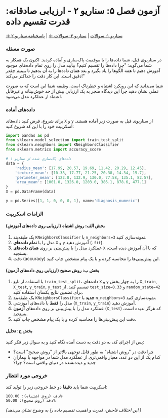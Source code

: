 # آزمون فصل ۵: سناریو ۲ - ارزیابی صادقانه: قدرت تقسیم داده

[→ سناریو ۱: سوالات](./scenario-01-questions.md) | [سناریو ۳: سوالات ←](./scenario-03-questions.md) | [پاسخنامه سناریو ۲](./scenario-02-answers.md)

### صورت مسئله

در سناریوی قبل، شما داده‌ها را با موفقیت پاک‌سازی و آماده کردید. اکنون یک همکار به شما می‌گوید: "چرا داده‌ها را تقسیم کنیم؟ بیایید مدل را روی تمام داده‌های موجود آموزش دهیم تا همه الگوها را یاد بگیرد و بعد همان داده‌ها را به آن بدهیم تا ببینیم چقدر دقیق است. این کار دقت را حداکثر می‌کند!"

شما می‌دانید که این رویکرد اشتباه و خطرناک است. وظیفه شما این است که به صورت عملی نشان دهید چرا این دیدگاه منجر به یک ارزیابی بیش از حد خوش‌بینانه و غیرقابل اعتماد از عملکرد مدل می‌شود.

### داده‌های آماده

برای شروع، فرض کنید داده‌های `X` و `y` از سناریوی قبل به صورت زیر آماده هستند. اسکریپت خود را با این کد شروع کنید:

```python
import pandas as pd
from sklearn.model_selection import train_test_split
from sklearn.neighbors import KNeighborsClassifier
from sklearn.metrics import accuracy_score

# داده‌های پاک‌سازی شده از سناریو ۱
data = {
    'radius_mean': [17.99, 20.57, 19.69, 11.42, 20.29, 12.45],
    'texture_mean': [10.38, 17.77, 21.25, 20.38, 14.34, 15.7],
    'perimeter_mean': [122.8, 132.9, 130.0, 77.58, 135.1, 82.57],
    'area_mean': [1001.0, 1326.0, 1203.0, 386.1, 878.6, 477.1]
}
X = pd.DataFrame(data)

y = pd.Series([1, 1, 0, 0, 0, 1], name='diagnosis_numeric')
```

### الزامات اسکریپت

#### بخش الف: روش اشتباه (ارزیابی روی داده‌های آموزش)

1.  یک طبقه‌بند `KNeighborsClassifier` با `n_neighbors=3` نمونه‌سازی کنید.
2.  مدل را با **تمام داده‌های** `X` و `y` آموزش دهید (`.fit`).
3.  عملکرد مدل را با پیش‌بینی بر روی **همان داده‌های** `X` که با آن آموزش دیده است، بسنجید.
4.  دقت (accuracy) این پیش‌بینی‌ها را محاسبه کرده و با یک پیام مشخص چاپ کنید.

#### بخش ب: روش صحیح (ارزیابی روی داده‌های آزمون)

1.  با استفاده از تابع `train_test_split`، داده‌های `X` و `y` را به چهار بخش `X_train`, `X_test`, `y_train`, `y_test` تقسیم کنید. از `test_size=0.33` و `random_state=42` برای تضمین نتایج یکسان استفاده کنید.
2.  یک طبقه‌بند `KNeighborsClassifier` **جدید** با `n_neighbors=3` نمونه‌سازی کنید.
3.  مدل را **فقط** با داده‌های آموزشی (`X_train`, `y_train`) آموزش دهید.
4.  عملکرد مدل را با پیش‌بینی بر روی داده‌های **آزمون** (`X_test`) که هرگز ندیده است، بسنجید.
5.  دقت این پیش‌بینی‌ها را محاسبه کرده و با یک پیام مشخص چاپ کنید.

#### بخش ج: تحلیل

پس از اجرای کد، به دو دقت به دست آمده نگاه کنید و به سوال زیر فکر کنید:

- چرا دقت در "روش اشتباه" به طور قابل توجهی بالاتر از "روش صحیح" است؟
- کدام یک از این دو عدد، معیار واقعی‌تری از عملکرد مدل شما در مواجهه با بیماران جدید و دیده‌نشده در دنیای واقعی است؟ چرا؟

### خروجی مورد انتظار

اسکریپت شما باید **دقیقا** دو خط خروجی زیر را تولید کند:

```
دقت (روش اشتباه): 100.00%
دقت (روش صحیح): 50.00%
```

_(این اختلاف فاحش، قدرت و اهمیت تقسیم داده را به وضوح نشان می‌دهد.)_
